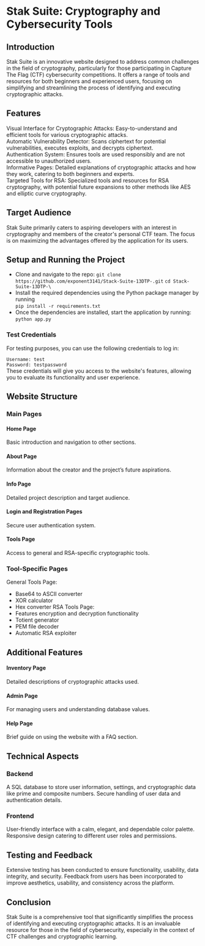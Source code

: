 
# Stak Suite: Cryptography and Cybersecurity Tools


## Introduction

Stak Suite is an innovative website designed to address common challenges in the field of cryptography, particularly for those participating in Capture The Flag (CTF) cybersecurity competitions. It offers a range of tools and resources for both beginners and experienced users, focusing on simplifying and streamlining the process of identifying and executing cryptographic attacks.


## Features
Visual Interface for Cryptographic Attacks: Easy-to-understand and efficient tools for various cryptographic attacks. \
Automatic Vulnerability Detector: Scans ciphertext for potential vulnerabilities, executes exploits, and decrypts ciphertext.\
Authentication System: Ensures tools are used responsibly and are not accessible to unauthorized users.\
Informative Pages: Detailed explanations of cryptographic attacks and how they work, catering to both beginners and experts.\
Targeted Tools for RSA: Specialized tools and resources for RSA cryptography, with potential future expansions to other methods like AES and elliptic curve cryptography.

## Target Audience
Stak Suite primarily caters to aspiring developers with an interest in cryptography and members of the creator's personal CTF team. The focus is on maximizing the advantages offered by the application for its users.
## Setup and Running the Project
* Clone and navigate to the repo:
    `git clone https://github.com/exponent3141/Stack-Suite-13DTP-.git`
    `cd Stack-Suite-13DTP-\`
* Install the required dependencies using the Python package manager by running\
    `pip install -r requirements.txt`
* Once the dependencies are installed, start the application by running:\
    `python app.py`

### Test Credentials
For testing purposes, you can use the following credentials to log in:

`Username: test`\
`Password: testpassword`\
These credentials will give you access to the website's features, allowing you to evaluate its functionality and user experience.

## Website Structure
### Main Pages
#### Home Page
Basic introduction and navigation to other sections.
#### About Page
Information about the creator and the project’s future aspirations.
#### Info Page
Detailed project description and target audience.
#### Login and Registration Pages
Secure user authentication system.
#### Tools Page
Access to general and RSA-specific cryptographic tools.
### Tool-Specific Pages
General Tools Page: 
* Base64 to ASCII converter
* XOR calculator
* Hex converter
RSA Tools Page: 
* Features encryption and decryption functionality
* Totient generator
* PEM file decoder
* Automatic RSA exploiter
## Additional Features
#### Inventory Page
Detailed descriptions of cryptographic attacks used.
#### Admin Page
For managing users and understanding database values.
#### Help Page
Brief guide on using the website with a FAQ section.

## Technical Aspects
### Backend
A SQL database to store user information, settings, and cryptographic data like prime and composite numbers.
Secure handling of user data and authentication details.
### Frontend
User-friendly interface with a calm, elegant, and dependable color palette.
Responsive design catering to different user roles and permissions.

## Testing and Feedback
Extensive testing has been conducted to ensure functionality, usability, data integrity, and security. Feedback from users has been incorporated to improve aesthetics, usability, and consistency across the platform.

## Conclusion
Stak Suite is a comprehensive tool that significantly simplifies the process of identifying and executing cryptographic attacks. It is an invaluable resource for those in the field of cybersecurity, especially in the context of CTF challenges and cryptographic learning.
